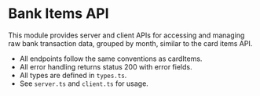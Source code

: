# Bank Items API

This module provides server and client APIs for accessing and managing raw bank transaction data, grouped by month, similar to the card items API.

- All endpoints follow the same conventions as cardItems.
- All error handling returns status 200 with error fields.
- All types are defined in `types.ts`.
- See `server.ts` and `client.ts` for usage.
